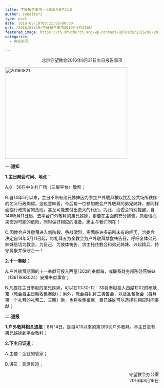 ```yaml
---
title: 主日报告事项——2016年8月21日
author: sweditor3
type: post
date: 2016-08-19T09:21:02+00:00
url: /2016/08/19/主日报告事项2016年8月21日/
featured_image: https://t5.shwchurch.org/wp-content/uploads/2016/08/20160821-400x288.jpg
categories:
  - 教会新闻

---
```

<p style="text-align: center;">
  北京守望教会2016年8月21日主日报告事项
</p>

<!--more-->

<img class="aligncenter size-full wp-image-14201" src="http://t5.shwchurch.org/wp-content/uploads/2016/08/20160821.jpg" alt="20160821" width="400" height="300" />

**一.通知**

**1.主日聚会时间、地点：**

A.8：30在中关村广场（三层平台）敬拜；

B.自14年5月以来，主日不断有弟兄姊妹因为参加户外敬拜被以扰乱公共场所秩序的名义行政拘留。这也意味着，今后每一位参加教会户外敬拜的弟兄姊妹，都同样面临行政拘留的危险，甚至可能要付出更大的代价。为此，治委会特别提醒，自14年5月11日起，去平台户外敬拜的弟兄姊妹，更要在主面前充分祷告，凭着信心来面对可能的危险，同时做好相应的准备。愿主与我们同在！

C.因教会户外敬拜进入新阶段，争战激烈，需面临许多前所未有的经历，治委会决定自14年5月11日起，每礼拜五为全教会为户外敬拜禁食祷告日，呼吁全体弟兄姊妹恳切为教会、为自己、为肢体祷告，求主托住教会和弟兄姊妹、兴起精兵、持守异象并保守合一！

**2.十一奉献：**

A.户外敬拜期间的十一奉献可投入西屋1202的奉献箱，或联系财务部陈晓燕姊妹（13911883024）安排奉献事宜；

B.凡要在主日奉献的弟兄姊妹，可以在10:30-12：30将奉献投入西屋1202的奉献箱（教会每主日晚收集奉献）；另外，教会每礼拜三祷告会，以及圣餐聚会（每月第一个礼拜的礼拜二、三晚）后，也将收集奉献，弟兄姊妹可以选择在相应时间奉献；

**二.通报**

**1.户外敬拜相关通报**：8月14日，是自4.10以来的第280次户外敬拜。本主日没有弟兄姊妹到平台敬拜；

**2.下主日证道：**
  
A.主题：金钱的管家；
  
B.讲员：袁灵传道；

<p style="text-align: right;">
  守望教会办公室<br /> 2016年8月19日
</p>